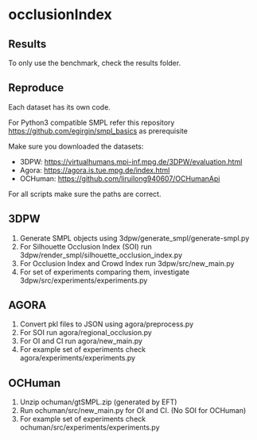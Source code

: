 # occlusionIndex

## Results

To only use the benchmark, check the results folder.

## Reproduce
Each dataset has its own code. 

For Python3 compatible SMPL refer this repository https://github.com/egirgin/smpl_basics as prerequisite

Make sure you downloaded the datasets:
* 3DPW: https://virtualhumans.mpi-inf.mpg.de/3DPW/evaluation.html 
* Agora: https://agora.is.tue.mpg.de/index.html 
* OCHuman: https://github.com/liruilong940607/OCHumanApi 


For all scripts make sure the paths are correct.

## 3DPW
1. Generate SMPL objects using 3dpw/generate_smpl/generate-smpl.py
2. For Silhouette Occlusion Index (SOI) run 3dpw/render_smpl/silhouette_occlusion_index.py
3. For Occlusion Index and Crowd Index run 3dpw/src/new_main.py
4. For set of experiments comparing them, investigate 3dpw/src/experiments/experiments.py

## AGORA
1. Convert pkl files to JSON using agora/preprocess.py
2. For SOI run agora/regional_occlusion.py
3. For OI and CI run agora/new_main.py
4. For example set of experiments check agora/experiments/experiments.py

## OCHuman
1. Unzip ochuman/gtSMPL.zip (generated by EFT)
2. Run ochuman/src/new_main.py for OI and CI. (No SOI for OCHuman)
3. For example set of experiments check ochuman/src/experiments/experiments.py
